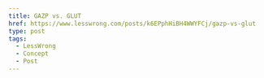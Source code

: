 ```yaml
---
title: GAZP vs. GLUT
href: https://www.lesswrong.com/posts/k6EPphHiBH4WWYFCj/gazp-vs-glut
type: post
tags:
  - LessWrong
  - Concept
  - Post
---
```


